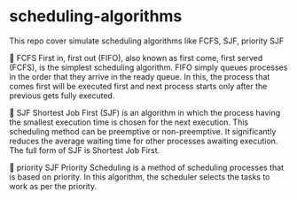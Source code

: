# scheduling-algorithms
This repo cover simulate scheduling algorithms like FCFS, SJF, priority SJF

:large_orange_diamond: FCFS First in, first out (FIFO), also known as first come, first served (FCFS), is the simplest scheduling algorithm. FIFO simply queues processes in the order that they arrive in the ready queue.
In this, the process that comes first will be executed first and next process starts only after the previous gets fully executed.

:large_orange_diamond: SJF Shortest Job First (SJF) is an algorithm in which the process having the smallest execution time is chosen for the next execution. This scheduling method can be preemptive or non-preemptive. It significantly reduces the average waiting time for other processes awaiting execution. The full form of SJF is Shortest Job First.

:large_orange_diamond: priority SJF Priority Scheduling is a method of scheduling processes that is based on priority. In this algorithm, the scheduler selects the tasks to work as per the priority.
